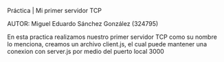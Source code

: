 Práctica | Mi primer servidor TCP

AUTOR: Miguel Eduardo Sánchez González (324795)

En esta practica realizamos nuestro primer servidor TCP como su nombre lo menciona, creamos un 
archivo client.js, el cual puede mantener una conexion con server.js por medio del puerto local 3000
